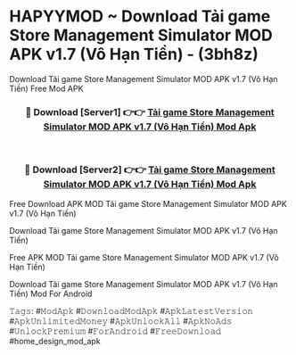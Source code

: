 # HAPYYMOD ~ Download Tải game Store Management Simulator MOD APK v1.7 (Vô Hạn Tiền) - (3bh8z)
Download Tải game Store Management Simulator MOD APK v1.7 (Vô Hạn Tiền) Free Mod APK

<div align="center">
<h3>🔴 Download [Server1] 👉👉 <a href="https://apk-comot.site?title=Tải_game_Store_Management_Simulator_MOD_APK_v1.7_(Vô_Hạn_Tiền)">Tải game Store Management Simulator MOD APK v1.7 (Vô Hạn Tiền) Mod Apk</a></h3><br>

<h3>🔴 Download [Server2] 👉👉 <a href="https://apk-comot.site?title=Tải_game_Store_Management_Simulator_MOD_APK_v1.7_(Vô_Hạn_Tiền)">Tải game Store Management Simulator MOD APK v1.7 (Vô Hạn Tiền) Mod Apk</a></h3>
</div>


Free Download APK MOD Tải game Store Management Simulator MOD APK v1.7 (Vô Hạn Tiền)

Download Tải game Store Management Simulator MOD APK v1.7 (Vô Hạn Tiền) 

Free APK MOD Tải game Store Management Simulator MOD APK v1.7 (Vô Hạn Tiền) 

Download Tải game Store Management Simulator MOD APK v1.7 (Vô Hạn Tiền) Mod For Android

𝚃𝚊𝚐𝚜: #𝙼𝚘𝚍𝙰𝚙𝚔 #𝙳𝚘𝚠𝚗𝚕𝚘𝚊𝚍𝙼𝚘𝚍𝙰𝚙𝚔 #𝙰𝚙𝚔𝙻𝚊𝚝𝚎𝚜𝚝𝚅𝚎𝚛𝚜𝚒𝚘𝚗 #𝙰𝚙𝚔𝚄𝚗𝚕𝚒𝚖𝚒𝚝𝚎𝚍𝙼𝚘𝚗𝚎𝚢 #𝙰𝚙𝚔𝚄𝚗𝚕𝚘𝚌𝚔𝙰𝚕𝚕 #𝙰𝚙𝚔𝙽𝚘𝙰𝚍𝚜 #𝚄𝚗𝚕𝚘𝚌𝚔𝙿𝚛𝚎𝚖𝚒𝚞𝚖 #𝙵𝚘𝚛𝙰𝚗𝚍𝚛𝚘𝚒𝚍 #𝙵𝚛𝚎𝚎𝙳𝚘𝚠𝚗𝚕𝚘𝚊𝚍 #home_design_mod_apk